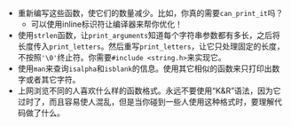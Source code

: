 - 重新编写这些函数，使它们的数量减少。比如，你真的需要`can_print_it`吗？
  - 可以使用inline标识符让编译器来帮你优化！
- 使用`strlen`函数，让`print_arguments`知道每个字符串参数都有多长，之后将长度传入`print_letters`。然后重写`print_letters`，让它只处理固定的长度，不按照`'\0'`终止符。你需要`#include <string.h>`来实现它。
- 使用`man`来查询`isalpha`和`isblank`的信息。使用其它相似的函数来只打印出数字或者其它字符。
- 上网浏览不同的人喜欢什么样的函数格式。永远不要使用“K&R”语法，因为它过时了，而且容易使人混乱，但是当你碰到一些人使用这种格式时，要理解代码做了什么。

